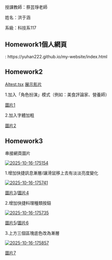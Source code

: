 授課教師：蔡芸琤老師

姓名：洪于涵

系級：科技系117

<h2><strong>Homework1個人網頁</strong></h2>: https://yuhan222.github.io/my-website/index.html

<h2><strong>Homework2</strong></h2> 

[AItest.tsx](https://github.com/yuhan222/my-website/blob/main/AItest.tsx)  [展示影片](https://youtu.be/MWRQ2jQzSUg)

1.加入「角色扮演」模式（例如：美食評論家、營養師）

[圖片1](https://i.postimg.cc/qB64cDq3/2025-10-11-213014.png)

2.加入字體加粗

[圖片2](https://i.postimg.cc/fbP1JZc4/2025-10-11-213413.png)

<h2><strong>Homework3</strong></h2>

串接網頁圖片

<a href='https://postimg.cc/N9fyf2v8' target='_blank'><img src='https://i.postimg.cc/N9fyf2v8/2025-10-16-175154.png' border='0' alt='2025-10-16-175154'/></a>

1.增加快捷訊息漸層/讓滑鼠移上去有淡淡亮度變化

<a href='https://postimg.cc/HcZtpCRX' target='_blank'><img src='https://i.postimg.cc/HcZtpCRX/2025-10-16-175741.png' border='0' alt='2025-10-16-175741'/></a>

[圖片3](https://i.postimg.cc/ZnkVKTQH/2025-10-16-174840.png)/[圖片4](https://i.postimg.cc/C1ncgZc6/2025-10-16-174900.png)

2.增加快捷料理種類按鈕

<a href="https://postimg.cc/LYCVHMwX" target="_blank"><img src="https://i.postimg.cc/LYCVHMwX/2025-10-16-175735.png" alt="2025-10-16-175735"></a>

[圖片5](https://i.postimg.cc/05mVXw6H/2025-10-16-174917.png)/[圖片6](https://i.postimg.cc/PJmKCgsx/2025-10-16-174935.png)

3.上方三個區塊底色改為漸層

<a href='https://postimg.cc/3ktNfJvr' target='_blank'><img src='https://i.postimg.cc/3ktNfJvr/2025-10-16-175857.png' border='0' alt='2025-10-16-175857'/></a>

[圖片7](https://i.postimg.cc/BQ0MrnHJ/2025-10-16-175007.png)
